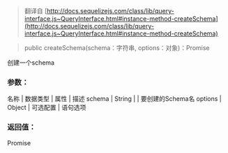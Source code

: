 > 翻译自 [http://docs.sequelizejs.com/class/lib/query-interface.js~QueryInterface.html#instance-method-createSchema](http://docs.sequelizejs.com/class/lib/query-interface.js~QueryInterface.html#instance-method-createSchema)

> public createSchema(schema：字符串, options：对象)：Promise

创建一个schema

### 参数：
名称 | 数据类型 | 属性 | 描述
schema | String | | 要创建的Schema名
options | Object | 可选配置 | 语句选项

### 返回值：
Promise